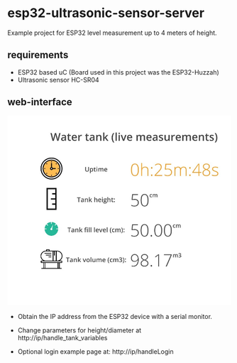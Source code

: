 # esp32-ultrasonic-sensor-server

Example project for ESP32 level measurement up to 4 meters of height.

## requirements

- ESP32 based uC (Board used in this project was the ESP32-Huzzah)
- Ultrasonic sensor HC-SR04

## web-interface

![web interface](/web-interface.jpeg)

- Obtain the IP address from the ESP32 device with a serial monitor.

- Change parameters for height/diameter at http://ip/handle_tank_variables

- Optional login example page at: http://ip/handleLogin
